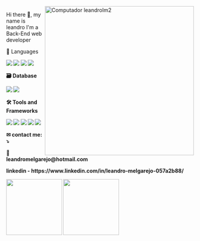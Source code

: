 <img src="https://camo.githubusercontent.com/4c8d92806e3c2322a2c390ffa0019c1d6f78a4d82108aa6946863ae362a763c8/68747470733a2f2f69322e77702e636f6d2f616c6c68746163636573732e696e666f2f77702d636f6e74656e742f75706c6f6164732f323031382f30332f70726f6772616d6d696e672e6769663f6669743d313238312532433731362673736c3d31" min-width="400px" max-width="400px" width="400px" align="right" alt="Computador leandrolm2">

<p align="left"> 
Hi there 👋, my name is leandro
I'm a Back-End web developer
</p>

<p align="left">
 👅 Languages <strong>
</p>
  
<p align="left">
  <a href="#" alt="Javascript">
  <img src="https://img.shields.io/badge/JavaScript-323330?style=for-the-badge&logo=javascript&logoColor=F7DF1E" /></a>

  <a href="#" alt="Typescript">
  <img src="https://img.shields.io/badge/TypeScript-007ACC?style=for-the-badge&logo=typescript&logoColor=white" /></a>

  <a href="#" alt="Html5">
  <img src="https://img.shields.io/badge/HTML-239120?style=for-the-badge&logo=html5&logoColor=white"/></a>

  <a href="#" alt="CSS">
  <img src="https://img.shields.io/badge/CSS3-1572B6?style=for-the-badge&logo=css3&logoColor=white"/></a>
</p>

<p align="left">
  🗃 Database
</p>

<p align="left">
  <a href="#" alt="Postgress">
  <img src="https://img.shields.io/badge/PostgreSQL-316192?style=for-the-badge&logo=postgresql&logoColor=white" /></a>

  <a href="#" alt="Mysql">
  <img src="https://img.shields.io/badge/MySQL-00000F?style=for-the-badge&logo=mysql&logoColor=white" /></a>
</p>

<p align="left">
 🛠 Tools and Frameworks
</p>

<p align="left">
  <a href="#" alt="VisualStudio">
  <img src="https://img.shields.io/badge/-VisualStudio-0e76a8?style=flat-square&logo=VisualStudio&logoColor=white&link" /></a>
 
  <a href="#" alt="Node.JS">
  <img src="https://img.shields.io/badge/-Node.JS-green?style=flat-square&logo=Node.JS&logoColor=white&link" /></a>

  <a href="#" alt="Adonis">
  <img src="https://img.shields.io/badge/-AdonisJS-black?style=flat-square&logo=AdonisJS&logoColor=white&link" /></a>
  
  <a href="#" alt="Express">
  <img src="https://img.shields.io/badge/-Express-black?style=flat-square&labelColor=black&logo=express&logoColor=gray" /></a>
  
  <a href="#" alt="Git">
  <img src="https://img.shields.io/badge/-Git-orange?style=flat-square&labelColor=orange&logo=git&logoColor=gray" /></a>
</p>

<p align="left">
  ✉ contact me: ⤵️
</p>
 
<p align="left">
  💌 leandromelgarejo@hotmail.com
</p>
 
<p align="left">
  linkedin - https://www.linkedin.com/in/leandro-melgarejo-057a2b88/
</p>

</p>  

<div>
  <img height="150em" src="https://github-readme-stats.vercel.app/api?username=leandrolm2&show_icons=true&theme=radical"/>
  <img height="150em" src="https://github-readme-stats.vercel.app/api/top-langs/?username=leandrolm2&layout=compact&langs_count=7&theme=radical"/>
</div>
